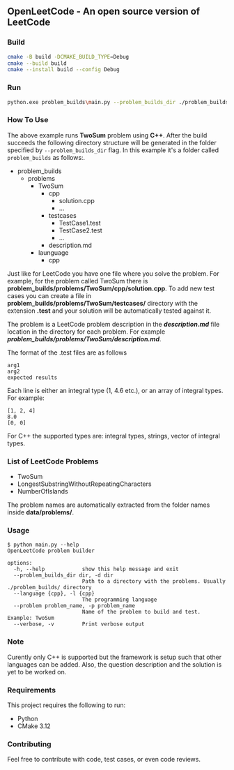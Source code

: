 OpenLeetCode - An open source version of LeetCode
--------------------------------------------------------

### Build
```bash 
cmake -B build -DCMAKE_BUILD_TYPE=Debug
cmake --build build
cmake --install build --config Debug
```

### Run
```bash
python.exe problem_builds\main.py --problem_builds_dir ./problem_builds --language cpp --problem TwoSum
```

### How To Use
The above example runs **TwoSum** problem using **C++**.
After the build succeeds the following directory structure will be generated in the folder specified by ``--problem_builds_dir`` flag. In this example it's a folder called ``problem_builds`` as follows:.

- problem_builds
  - problems
    - TwoSum
      - cpp
        - solution.cpp
        - ...
      - testcases
        - TestCase1.test
        - TestCase2.test
        - ...
      - description.md
    - launguage
      - cpp

Just like for LeetCode you have one file where you solve the problem. For example, for the problem called TwoSum there is **problem_builds/problems/TwoSum/cpp/solution.cpp**. To add new test cases you can create a file in **problem_builds/problems/TwoSum/testcases/** directory with the extension **.test** and your solution will be automatically tested against it.

The problem is a LeetCode problem description in the ***description.md*** file location in the directory for each problem. For example ***problem_builds/problems/TwoSum/description.md***.

The format of the .test files are as follows

```text
arg1
arg2
expected results
```

Each line is either an integral type (1, 4.6 etc.), or an array of integral types. For example:

```text
[1, 2, 4]
8.0
[0, 0]
```

For C++ the supported types are: integral types, strings, vector of integral types.

### List of LeetCode Problems
* TwoSum
* LongestSubstringWithoutRepeatingCharacters
* NumberOfIslands

The problem names are automatically extracted from the folder names inside **data/problems/**.

### Usage
```text
$ python main.py --help
OpenLeetCode problem builder

options:
  -h, --help            show this help message and exit
  --problem_builds_dir dir, -d dir
                        Path to a directory with the problems. Usually ./problem_builds/ directory
  --language {cpp}, -l {cpp}
                        The programming language
  --problem problem_name, -p problem_name
                        Name of the problem to build and test. Example: TwoSum
  --verbose, -v         Print verbose output
```

### Note
Curently only C++ is supported but the framework is setup such that other languages can be added. Also, the question description and the solution is yet to be worked on.

### Requirements
This project requires the following to run:

- Python
- CMake 3.12

### Contributing
Feel free to contribute with code, test cases, or even code reviews.